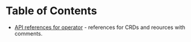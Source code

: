 # Table of Contents

* [API references for operator](api.md) - references for CRDs and reources with comments.
